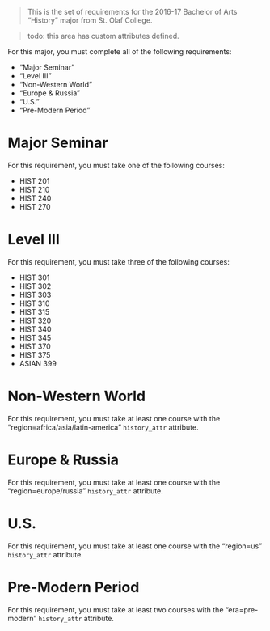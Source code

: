 > This is the set of requirements for the 2016-17 Bachelor of Arts “History”
> major from St. Olaf College.

> todo: this area has custom attributes defined.

For this major, you must complete all of the following requirements:

- “Major Seminar”
- “Level III”
- “Non-Western World”
- “Europe & Russia”
- “U.S.”
- “Pre-Modern Period”

# Major Seminar
For this requirement, you must take one of the following courses:

- HIST 201
- HIST 210
- HIST 240
- HIST 270


# Level III
For this requirement, you must take three of the following courses:

- HIST 301
- HIST 302
- HIST 303
- HIST 310
- HIST 315
- HIST 320
- HIST 340
- HIST 345
- HIST 370
- HIST 375
- ASIAN 399


# Non-Western World
For this requirement, you must take at least one course with the “region=africa/asia/latin-america” `history_attr` attribute.


# Europe & Russia
For this requirement, you must take at least one course with the “region=europe/russia” `history_attr` attribute.


# U.S.
For this requirement, you must take at least one course with the “region=us” `history_attr` attribute.


# Pre-Modern Period
For this requirement, you must take at least two courses with the “era=pre-modern” `history_attr` attribute.


